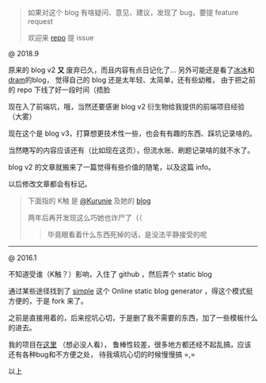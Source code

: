 <!--
title: About
created: 2016-01-31T15:56:13+0800
modified:
- time: 2019-10-06T02:08:57+0800
- time: 2018-09-13T16:32:00+0800
- time: 2018-09-13T01:50:00+0800
tags:
- blog
-->

> 如果对这个 blog 有啥疑问、意见、建议，发现了 bug，要提 feature request
>
> 欢迎来 [repo](https://github.com/oxalica/oxalica.github.io) 提 issue

@ 2018.9

原来的 blog v2 **又** 废弃已久，而且内容有点日记化了...
另外可能还是看了[冰冰](http://ice1000.org/)和[dram](https://dram.cf)的blog，
觉得自己的 blog 还是太年轻、太简单，还有些幼稚，
由于把之前的 repo 下线了好一段时间（捂脸

现在入了前端坑，哦，当然还要感谢 blog v2 衍生物给我提供的前端项目经验（大雾）

现在这个是 blog v3，打算想更技术性一些，也会有有趣的东西、踩坑记录啥的。

当然瞎写的内容应该还有（比如现在这页），但流水账、刷题记录啥的就不水了。

blog v2 的文章就搬来了一篇觉得有些价值的随笔，以及这篇 info。

以后修改文章都会有标记。

> 下面指的 K触 是 [@Kurunie](https://github.com/Kurunie)
> 及她的 [blog](http://kurunie.github.io/)
>
> 两年后再开发现这么巧她也诈尸了（（
>
> > 毕竟眼看着什么东西死掉的话，是没法平静接受的呢

---

@ 2016.1

不知道受谁（K触？）影响，入住了 github ，然后弄个 static blog

通过某些途径找到了 [simple](http://isnowfy.github.io/simple)
这个 Online static blog generator ，得这个模式挺方便的，于是 fork 来了。

之前是直接用着的，后来挖坑心切，于是删了我不需要的东西，加了一些模板什么的进去。

我的项目在[这里](https://github.com/oxalica/simple-h) （想必没人看），
鲁棒性较差，很多地方都还经不起乱搞，应该还有各种bug和不方便之处，
待我填坑心切的时候慢慢搞 =,=

以上
